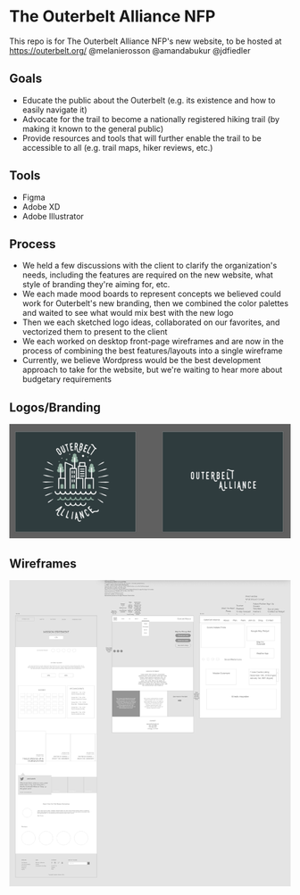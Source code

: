 # The Outerbelt Alliance NFP
This repo is for The Outerbelt Alliance NFP's new website, to be hosted at https://outerbelt.org/
@melanierosson @amandabukur @jdfiedler

## Goals
* Educate the public about the Outerbelt (e.g. its existence and how to easily navigate it)
* Advocate for the trail to become a nationally registered hiking trail (by making it known to the general public)
* Provide resources and tools that will further enable the trail to be accessible to all (e.g. trail maps, hiker reviews, etc.)

## Tools
* Figma
* Adobe XD
* Adobe Illustrator

## Process
* We held a few discussions with the client to clarify the organization's needs, including the features are required on the new website, what style of branding they're aiming for, etc.
* We each made mood boards to represent concepts we believed could work for Outerbelt's new branding, then we combined the color palettes and waited to see what would mix best with the new logo
* Then we each sketched logo ideas, collaborated on our favorites, and vectorized them to present to the client
* We each worked on desktop front-page wireframes and are now in the process of combining the best features/layouts into a single wireframe
* Currently, we believe Wordpress would be the best development approach to take for the website, but we're waiting to hear more about budgetary requirements

## Logos/Branding
<img src="https://github.com/melanierosson/outerbelt/blob/master/logos-2.PNG" width="600"/>

## Wireframes
<img src="https://github.com/melanierosson/outerbelt/blob/master/wireframework-screenshot.png" width="600"/>
